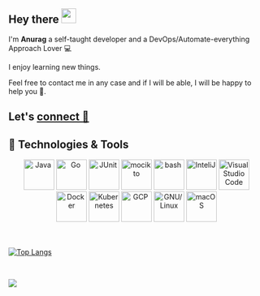 ## Hey there <img src="https://github.com/TheDudeThatCode/TheDudeThatCode/blob/master/Assets/Hi.gif" width="29px">
I'm **Anurag** a self-taught developer and a DevOps/Automate-everything Approach Lover 💻

I enjoy learning new things.

Feel free to contact me in any case and if I will be able, I will be happy to help you 🙂.

## Let's [connect 💬](https://linkfree.eddiehub.io/anurag-rajawat)

## 🔧 Technologies & Tools
<div align="center">
	<img height="60" src="https://user-images.githubusercontent.com/25181517/117201156-9a724800-adec-11eb-9a9d-3cd0f67da4bc.png" alt="Java" title="Java" />
	<img height="60" src="https://user-images.githubusercontent.com/25181517/192149581-88194d20-1a37-4be8-8801-5dc0017ffbbe.png" alt="Go" title="Go" />
	<img height="60" src="https://user-images.githubusercontent.com/25181517/117533873-484d4480-afef-11eb-9fad-67c8605e3592.png" alt="JUnit" title="JUnit" />
	<img height="60" src="https://user-images.githubusercontent.com/25181517/183892181-ad32b69e-3603-418c-b8e7-99e976c2a784.png" alt="mocikto" title="mocikto" />
	<img height="60" src="https://user-images.githubusercontent.com/25181517/192158606-7c2ef6bd-6e04-47cf-b5bc-da2797cb5bda.png" alt="bash" title="bash" />
	<img height="60" src="https://user-images.githubusercontent.com/25181517/192108890-200809d1-439c-4e23-90d3-b090cf9a4eea.png" alt="InteliJ" title="InteliJ" />
	<img height="60" src="https://user-images.githubusercontent.com/25181517/192108891-d86b6220-e232-423a-bf5f-90903e6887c3.png" alt="Visual Studio Code" title="Visual Studio Code" />
	<img height="60" src="https://user-images.githubusercontent.com/25181517/117207330-263ba280-adf4-11eb-9b97-0ac5b40bc3be.png" alt="Docker" title="Docker" />
	<img height="60" src="https://user-images.githubusercontent.com/25181517/182534006-037f08b5-8e7b-4e5f-96b6-5d2a5558fa85.png" alt="Kubernetes" title="Kubernetes" />
	<img height="60" src="https://user-images.githubusercontent.com/25181517/183911547-990692bc-8411-4878-99a0-43506cdb69cf.png" alt="GCP" title="GCP" />
  <img height="60" src="https://edent.github.io/SuperTinyIcons/images/svg/linux.svg" alt="GNU/Linux" title="GNU/Linux" />
    <img height="60" src="https://edent.github.io/SuperTinyIcons/images/svg/apple.svg" alt="macOS" title="macOS" />
</div>

<br/>
<br/>

[![Top Langs](https://github-readme-stats.vercel.app/api/top-langs/?username=anurag-rajawat&layout=compact&title_color=ffffff&text_color=c9cacc&icon_color=2bbc8a&bg_color=1d1f21)](https://github.com/anurag-rajawat/github-readme-stats)

<br />

![](https://komarev.com/ghpvc/?username=anurag-rajawat&color=brightgreen&style=flat-square&label=Visitors)
